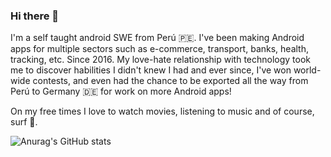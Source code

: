 ### Hi there 👋

I'm a self taught android SWE from Perú 🇵🇪. I've been making Android apps for multiple sectors such as e-commerce, transport, banks, health, tracking, etc. Since 2016. 
My love-hate relationship with technology took me to discover habilities I didn't knew I had and ever since, 
I've won world-wide contests, and even had the chance to be exported all the way from Perú to Germany 🇩🇪 for work on more Android apps!

On my free times I love to watch movies, listening to music and of course, surf 🌊.

![Anurag's GitHub stats](https://github-readme-stats.vercel.app/api?username=christopherME&show_icons=true&theme=radical)


<!--
**ChristopherME/ChristopherME** is a ✨ _special_ ✨ repository because its `README.md` (this file) appears on your GitHub profile.

Here are some ideas to get you started:

- 🔭 I’m currently working on ...
- 🌱 I’m currently learning ...
- 👯 I’m looking to collaborate on ...
- 🤔 I’m looking for help with ...
- 💬 Ask me about ...
- 📫 How to reach me: ...
- 😄 Pronouns: ...
- ⚡ Fun fact: ...
-->
